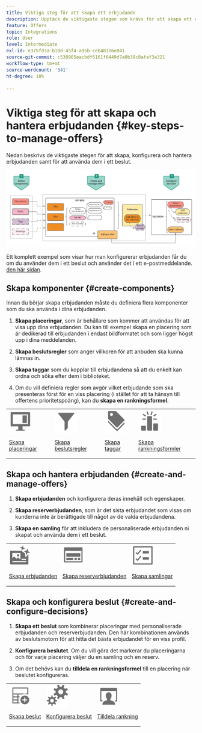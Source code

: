 ```yaml
---
title: Viktiga steg för att skapa ett erbjudande
description: Upptäck de viktigaste stegen som krävs för att skapa ett erbjudande
feature: Offers
topic: Integrations
role: User
level: Intermediate
exl-id: e375fd3a-b10d-45f4-a95b-ceb48116e841
source-git-commit: c530905eacbdf6161f6449d7a0b39c8afaf3a321
workflow-type: tm+mt
source-wordcount: '341'
ht-degree: 10%

---
```


# Viktiga steg för att skapa och hantera erbjudanden {#key-steps-to-manage-offers}

Nedan beskrivs de viktigaste stegen för att skapa, konfigurera och hantera erbjudanden samt för att använda dem i ett beslut.

![](../assets/offer-create-manage-process.png)

Ett komplett exempel som visar hur man konfigurerar erbjudanden får du om du använder dem i ett beslut och använder det i ett e-postmeddelande. [den här sidan](../offers-e2e.md).

## Skapa komponenter {#create-components}

Innan du börjar skapa erbjudanden måste du definiera flera komponenter som du ska använda i dina erbjudanden.

1. **Skapa placeringar**, som är behållare som kommer att användas för att visa upp dina erbjudanden. Du kan till exempel skapa en placering som är dedikerad till erbjudanden i endast bildformatet och som ligger högst upp i dina meddelanden.

1. **Skapa beslutsregler** som anger villkoren för att anbuden ska kunna lämnas in.

1. **Skapa taggar** som du kopplar till erbjudandena så att du enkelt kan ordna och söka efter dem i biblioteket.

1. Om du vill definiera regler som avgör vilket erbjudande som ska presenteras först för en viss placering (i stället för att ta hänsyn till offertens prioritetspoäng), kan du **skapa en rankningsformel**.

<table>
<tr>
<td><img src="../../assets/do-not-localize/icon-placement.svg" width="60px"><p><a href="../offer-library/creating-placements.md">Skapa placeringar</a></p></td>
<td><img src="../../assets/do-not-localize/icon-rules.svg" width="60px"><p><a href="../offer-library/creating-decision-rules.md">Skapa beslutsregler</a></p></td>
<td><img src="../../assets/do-not-localize/icon-tags.svg" width="60px"><p><a href="../offer-library/creating-tags.md">Skapa taggar</a></p></td>
<td><img src="../../assets/do-not-localize/icon-ranking.svg" width="60px"><p><a href="../ranking/create-ranking-formulas.md">Skapa rankningsformler</a></p></td>
</table>

## Skapa och hantera erbjudanden {#create-and-manage-offers}

1. **Skapa erbjudanden** och konfigurera deras innehåll och egenskaper.

1. **Skapa reserverbjudanden**, som är det sista erbjudandet som visas om kunderna inte är berättigade till något av de valda erbjudandena.

1. **Skapa en samling** för att inkludera de personaliserade erbjudanden ni skapat och använda dem i ett beslut.

<table>
<tr>
<td><img src="../../assets/do-not-localize/icon-offer.svg" width="60px"><p><a href="../offer-library/creating-personalized-offers.md">Skapa erbjudanden</a></p></td>
<td><img src="../../assets/do-not-localize/icon-fallback.svg" width="60px"><p><a href="../offer-library/creating-fallback-offers.md">Skapa reserverbjudanden</a></p></td>
<td><img src="../../assets/do-not-localize/icon-collection.svg" width="60px"><p><a href="../offer-library/creating-collections.md">Skapa samlingar</a></p></td></tr>
</table>

## Skapa och konfigurera beslut {#create-and-configure-decisions}

1. **Skapa ett beslut** som kombinerar placeringar med personaliserade erbjudanden och reserverbjudanden. Den här kombinationen används av beslutsmotorn för att hitta det bästa erbjudandet för en viss profil.

1. **Konfigurera beslutet**. Om du vill göra det markerar du placeringarna och för varje placering väljer du en samling och en reserv.

1. Om det behövs kan du **tilldela en rankningsformel** till en placering när beslutet konfigureras.

<table>
<tr>
<td><img src="../../assets/do-not-localize/icon-decision.svg" width="60px"><p><a href="../offer-activities/create-offer-activities.md">Skapa beslut</a></p></td>
<td><img src="../../assets/do-not-localize/icon-configure-decision.svg" width="60px"><p><a href="../offer-activities/create-offer-activities.md#add-offers">Konfigurera beslut</a></p></td>
<td><img src="../../assets/do-not-localize/icon-assign-ranking.svg" width="60px"><p><a href="../offer-activities/configure-offer-selection.md#assign-ranking-formula">Tilldela rankning</a></p></td>
</tr>
</table>
